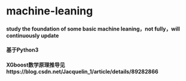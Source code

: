 # machine-leaning
#### study the foundation of some basic machine leaning，not fully，will continuously update
#### 基于Python3
#### XGboost数学原理推导见https://blog.csdn.net/Jacquelin_1/article/details/89282866
